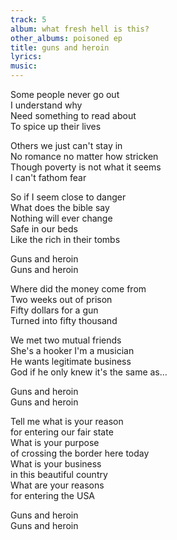 ```yaml
---
track: 5
album: what fresh hell is this?
other_albums: poisoned ep
title: guns and heroin
lyrics: 
music: 
---
```

Some people never go out  
I understand why  
Need something to read about  
To spice up their lives  
  
Others we just can't stay in  
No romance no matter how stricken  
Though poverty is not what it seems  
I can't fathom fear  
  
So if I seem close to danger  
What does the bible say  
Nothing will ever change  
Safe in our beds  
Like the rich in their tombs  
  
Guns and heroin  
Guns and heroin  
  
Where did the money come from  
Two weeks out of prison  
Fifty dollars for a gun  
Turned into fifty thousand  
  
We met two mutual friends  
She's a hooker I'm a musician  
He wants legitimate business  
God if he only knew it's the same as...  
  
Guns and heroin  
Guns and heroin  
  
Tell me what is your reason&nbsp;  
for entering our fair state  
What is your purpose&nbsp;  
of crossing the border here today  
What is your business&nbsp;  
in this beautiful country  
What are your reasons&nbsp;  
for entering the USA  
  
Guns and heroin  
Guns and heroin  
